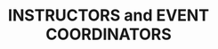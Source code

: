 ---
layout: page
title: INSTRUCTORS and EVENT COORDINATORS
permalink: our-team.html
description:
team:
  - name: Anthony Arendt
    title: Principal Research Scientist
    affiliate: eScience & APL
    image_url: https://geohackweek.github.io/ghw2017/images/4993098.jpeg
    github_user: aaarendt

  - name: Rob Fatland
    title: UW Cloud Czar for Research
    affiliate: eScience & UW-IT
    image_url: https://geohackweek.github.io/ghw2017/images/6199513.jpeg
    github_user: robfatland

  - name: Landung "Don" Setiawan
    title: Environmental Data Specialist
    affiliate: APL
    image_url: https://geohackweek.github.io/ghw2017/images/17802172.jpeg
    github_user: lsetiawan

  - name: Amanda Tan
    title: Data Scientist
    affiliate: eScience & UW-IT
    image_url: https://geohackweek.github.io/ghw2017/images/Amanda-Tan-300x300.jpg
    github_user: cloudmaven

  - name: Emilio Mayorga
    title: Research Scientist
    affiliate: APL
    image_url: https://geohackweek.github.io/ghw2017/images/742403.jpg
    github_user: emiliom

  - name: Joe Hamman
    title: Postdoctoral Researcher
    affiliate: NCAR
    image_url: https://geohackweek.github.io/ghw2017/images/jhamman.png
    github_user: jhamman

  - name: David Shean
    title: Researcher Associate
    affiliate: APL
    image_url: https://geohackweek.github.io/ghw2017/images/1103530.jpg
    github_user: dshean

  - name: David Beck
    title: Research Associate Professor
    affiliate: eScience & ChemE
    image_url: https://geohackweek.github.io/ghw2017/images/Beck_Outdoor_300px.jpg

  - name: Scott Henderson
    title: Postdoctoral Fellow
    affiliate: eScience & ESS
    image_url: https://avatars2.githubusercontent.com/u/3924836?s=460&v=4
    github_user: scottyhq

  - name: Allison Smith
    title: Postdoctoral Researcher
    affiliate: eScience & Oceanography
    image_url: https://geohackweek.github.io/ghw2017/images/Bio_Allison-Smith.jpg

  - name: Catherine Kuhn
    title: Doctoral Student
    affiliate: School of Forest & Environmental Sciences
    image_url: https://geohackweek.github.io/ghw2017/images/Catherine.jpeg

  - name: Christina Bandaragoda
    title: Research Associate
    affiliate: Civil and Environmental Engineering
    image_url: https://geohackweek.github.io/ghw2017/images/cband.jpg

  - name: James Douglass
    title: Software Lead
    affiliate: Natural Capital Project
    image_url: https://geohackweek.github.io/ghw2017/images/4583897.jpeg

  - name: Ben Weinstein
    title: Postdoctoral Fellow
    affiliate: Oregon State University
    image_url: https://geohackweek.github.io/ghw2017/images/1208492.jpeg
---